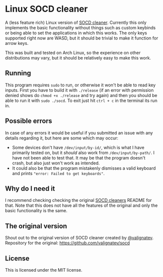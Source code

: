 # Linux SOCD cleaner
A (less feature rich) Linux version of [SOCD cleaner](https://github.com/valignatev/socd).
Currently this only implements the basic functionality without things such as custom keybinds or 
being able to set the applications in which this works. The only keys supported right now are WASD, but it should
be trivial to make it function for arrow keys.

This was built and tested on Arch Linux, so the experience on other distributions may vary, but it should be
relatively easy to make this work.

## Running
This program requires `sudo` to run, or otherwise it won't be able to read key inputs.
First you have to build it with `./release` (if an error with permission denied shows do `chmod +x ./release` and try again) and
then you should be able to run it with `sudo ./socd`. To exit just hit `ctrl + c` in the terminal its run in.

## Possible errors
In case of any errors it would be useful if you submitted an issue with any details regarding it, but here are some which may occur:
- Some devices don't have `/dev/input/by-id/`, which is what I have primarily tested on, but it *should* also work from `/dev/input/by-path/`. I have not been able to test that. It may be that the program doesn't crash, but also just won't work as intended.
- It could also be that the program mistakenly dismisses a valid keyboard and prints `"error: Failed to get keyboards"`.

## Why do I need it
I recommend checking checking the original [SOCD cleaners](https://github.com/valignatev/socd) README for that. Note that this does not have all the features of the original and only the basic functionality is the same.

## The original version
Shout out to the original version of SOCD cleaner created by [@valignatev](https://github.com/valignatev).
Repository for the original: https://github.com/valignatev/socd

## License
This is licensed under the MIT license.
